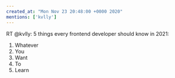 ```yaml
---
created_at: "Mon Nov 23 20:48:00 +0000 2020"
mentions: ['kvlly']
---
```


RT @kvlly: 5 things every frontend developer should know in 2021:

1. Whatever
2. You
3. Want
4. To
5. Learn